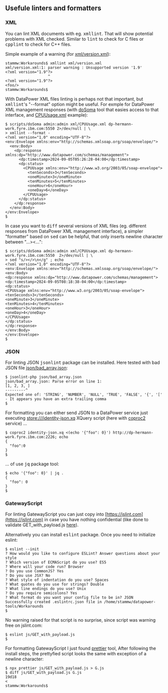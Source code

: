 
## Usefule linters and formatters

### XML

You can lint XML documents with eg. <kbd>xmllint</kbd>. That will show potential problems with XML checked. Similar to <kbd>lint</kbd> to check for C files or <kbd>cpplint</kbd> to check for C++ files. 

Simple example of a warning (for [xml/version.xml](xml/version.xml)):  
```
stammw:Workarounds$ xmllint xml/version.xml 
xml/version.xml:1: parser warning : Unsupported version '1.9'
<?xml version="1.9"?>
                   ^
<?xml version="1.9"?>
<foo/>
stammw:Workarounds$ 
```

With DataPower XML files linting is perhaps not that important, but <kbd>xmllint</kbd>'s "--format" option might be useful. For exmple for DataPower XML management responses (with [doSoma](scripts/doSoma) tool that easies access to that interface, and [CPUUsage.xml](xml/CPUUsage.xml) example):  
```
$ scripts/doSoma admin:admin xml/CPUUsage.xml dp-hermann-work.fyre.ibm.com:5550 2>/dev/null | \
> xmllint --format -
<?xml version="1.0" encoding="UTF-8"?>
<env:Envelope xmlns:env="http://schemas.xmlsoap.org/soap/envelope/">
  <env:Body>
    <dp:response xmlns:dp="http://www.datapower.com/schemas/management">
      <dp:timestamp>2024-09-05T05:26:28-04:00</dp:timestamp>
      <dp:status>
        <CPUUsage xmlns:env="http://www.w3.org/2003/05/soap-envelope">
          <tenSeconds>3</tenSeconds>
          <oneMinute>3</oneMinute>
          <tenMinutes>5</tenMinutes>
          <oneHour>6</oneHour>
          <oneDay>6</oneDay>
        </CPUUsage>
      </dp:status>
    </dp:response>
  </env:Body>
</env:Envelope>
$ 
```

In case you want to <kbd>diff</kbd> several versions of XML files (eg. different responses from DataPower XML management interface), a simpler "formatter" based on <kbd>sed</kbd> can be helpful, that only inserts newline character between "...><...":  
```
$ scripts/doSoma admin:admin xml/CPUUsage.xml dp-hermann-work.fyre.ibm.com:5550  2>/dev/null | \
> sed "s/></>\n</g" ; echo
<?xml version="1.0" encoding="UTF-8"?>
<env:Envelope xmlns:env="http://schemas.xmlsoap.org/soap/envelope/">
<env:Body>
<dp:response xmlns:dp="http://www.datapower.com/schemas/management">
<dp:timestamp>2024-09-05T08:18:38-04:00</dp:timestamp>
<dp:status>
<CPUUsage xmlns:env="http://www.w3.org/2003/05/soap-envelope">
<tenSeconds>3</tenSeconds>
<oneMinute>3</oneMinute>
<tenMinutes>4</tenMinutes>
<oneHour>3</oneHour>
<oneDay>4</oneDay>
</CPUUsage>
</dp:status>
</dp:response>
</env:Body>
</env:Envelope>
$ 
```

### JSON

For linting JSON <kbd>jsonlint</kbd> package can be installed. Here tested with bad JSON file [json/bad_array.json](json/bad_array.json):  
```
$ jsonlint-php json/bad_array.json 
json/bad_array.json: Parse error on line 1:
[1, 2, 3, ]
---------^
Expected one of: 'STRING', 'NUMBER', 'NULL', 'TRUE', 'FALSE', '{', '[' - It appears you have an extra trailing comma
$
```

For formatting you can either send JSON to a DataPower service just executing [store:///identity-json.xq](xq/identity-json.xq) XQuery script (here with [coproc2](../coproc2/README.md) service) …  
```
$ coproc2 identity-json.xq <(echo '{"foo": 0}') http://dp-hermann-work.fyre.ibm.com:2226; echo
{
  "foo":0
}
$
```

… of use <kbd>jq</kbd> package tool:  
```
$ echo '{"foo": 0}' | jq .
{
  "foo": 0
}
$
```

### GatewayScript

For linting GatewayScript you can just copy into [https://jslint.com](https://jslint.com) in case you have nothing confidential (like done to validate GET_with_payload.js [here](./GET_with_payload.md)).  

Alternatively you can install <kbd>eslint</kbd> package. Once you need to initialize eslint:  
```
$ eslint --init
? How would you like to configure ESLint? Answer questions about your style
? Which version of ECMAScript do you use? ES5
? Where will your code run? Browser
? Do you use CommonJS? Yes
? Do you use JSX? No
? What style of indentation do you use? Spaces
? What quotes do you use for strings? Double
? What line endings do you use? Unix
? Do you require semicolons? Yes
? What format do you want your config file to be in? JSON
Successfully created .eslintrc.json file in /home/stammw/datapower-tools/Workarounds
$
```

No warning raised for that script is no surprise, since script was warning free on jslint.com:  
```
$ eslint js/GET_with_payload.js 
$
```

For formatting GatewayScript I just found [prettier](https://prettier.io/docs/en/install.html) tool, After following the install steps, the prettyfied script looks the same with exception of a newline character:  
```
$ npx prettier js/GET_with_payload.js > G.js
$ diff js/GET_with_payload.js G.js 
19d18
< 
stammw:Workarounds$ 
```
